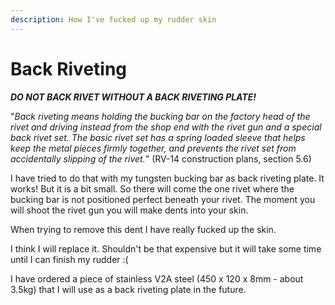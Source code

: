 ```yaml
---
description: How I've fucked up my rudder skin
---
```


# Back Riveting

_**DO NOT BACK RIVET WITHOUT A BACK RIVETING PLATE!**_

"_Back riveting means holding the bucking bar on the factory head of the rivet and driving instead from the shop end with the rivet gun and a special back rivet set. The basic rivet set has a spring loaded sleeve that helps keep the metal pieces firmly together, and prevents the rivet set from accidentally slipping of the rivet._" \(RV-14 construction plans, section 5.6\)

I have tried to do that with my tungsten bucking bar as back riveting plate. It works! But it is a bit small. So there will come the one rivet where the bucking bar is not positioned perfect beneath your rivet. The moment you will shoot the rivet gun you will make dents into your skin.

When trying to remove this dent I have really fucked up the skin.

I think I will replace it. Shouldn't be that expensive but it will take some time until I can finish my rudder :\(

I have ordered a piece of stainless V2A steel \(450 x 120 x 8mm - about 3.5kg\) that I will use as a back riveting plate in the future.

